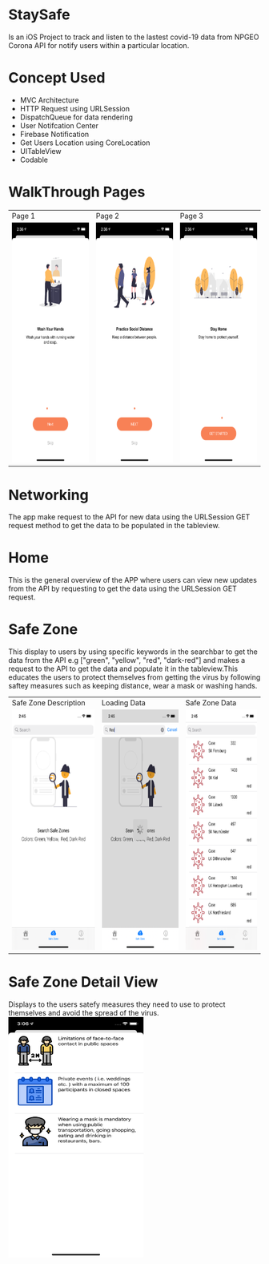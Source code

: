 # StaySafe 

Is an iOS Project to track and listen to the lastest covid-19 data from NPGEO Corona API for notify users within a particular location.

# Concept Used
- MVC Architecture
- HTTP Request using URLSession
- DispatchQueue for data rendering 
- User Notifcation Center 
- Firebase Notification
- Get Users Location using CoreLocation
- UITableView
- Codable 

# WalkThrough Pages
<table>
  <tr>
    <td>Page 1</td>
     <td>Page 2</td>
     <td>Page 3</td>
  </tr>
  <tr>
    <td><img src="Documentation/page-1.png" width=270 height=480></td>
    <td><img src="Documentation/page-2.png" width=270 height=480></td>
    <td><img src="Documentation/page-3.png" width=270 height=480></td>
  </tr>
 </table>

# Networking 
The app make request to the API for new data using the URLSession GET request method to get the data to be populated in the tableview.

# Home 
This is the general overview of the APP where users can view new updates from the API by requesting to get the data using the URLSession GET request.

# Safe Zone 
This display to users by using specific keywords in the searchbar to get the data from the API e.g ["green", "yellow", "red", "dark-red"] and makes a request to the API to get the data and populate it in the tableview.This educates the users to protect themselves from getting the virus by following saftey measures such as keeping distance, wear a mask or washing hands.

<table>
  <tr>
    <td>Safe Zone Description</td>
     <td>Loading Data</td>
     <td>Safe Zone Data</td>
  </tr>
  <tr>
    <td><img src="Documentation/safe-zone-1.png" width=270 height=480></td>
    <td><img src="Documentation/safe-zone-loading.png" width=270 height=480></td>
    <td><img src="Documentation/safe-zone-data.png" width=270 height=480></td>
  </tr>
 </table>

# Safe Zone Detail View 
Displays to the users satefy measures they need to use to protect themselves and avoid the spread of the virus.
<img src="Documentation/safe-zone-detail.png" width=270 height=480>

